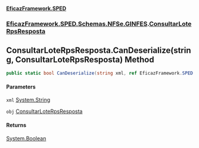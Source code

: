 #### [EficazFramework.SPED](EficazFrameworkSPED.md 'EficazFramework SPED')
### [EficazFramework.SPED.Schemas.NFSe.GINFES](EficazFramework.SPED.Schemas.NFSe.GINFES.md 'EficazFramework.SPED.Schemas.NFSe.GINFES').[ConsultarLoteRpsResposta](EficazFramework.SPED.Schemas.NFSe.GINFES/ConsultarLoteRpsResposta.md 'EficazFramework.SPED.Schemas.NFSe.GINFES.ConsultarLoteRpsResposta')

## ConsultarLoteRpsResposta.CanDeserialize(string, ConsultarLoteRpsResposta) Method

```csharp
public static bool CanDeserialize(string xml, ref EficazFramework.SPED.Schemas.NFSe.GINFES.ConsultarLoteRpsResposta obj);
```
#### Parameters

<a name='EficazFramework.SPED.Schemas.NFSe.GINFES.ConsultarLoteRpsResposta.CanDeserialize(string,EficazFramework.SPED.Schemas.NFSe.GINFES.ConsultarLoteRpsResposta).xml'></a>

`xml` [System.String](https://docs.microsoft.com/en-us/dotnet/api/System.String 'System.String')

<a name='EficazFramework.SPED.Schemas.NFSe.GINFES.ConsultarLoteRpsResposta.CanDeserialize(string,EficazFramework.SPED.Schemas.NFSe.GINFES.ConsultarLoteRpsResposta).obj'></a>

`obj` [ConsultarLoteRpsResposta](EficazFramework.SPED.Schemas.NFSe.GINFES/ConsultarLoteRpsResposta.md 'EficazFramework.SPED.Schemas.NFSe.GINFES.ConsultarLoteRpsResposta')

#### Returns
[System.Boolean](https://docs.microsoft.com/en-us/dotnet/api/System.Boolean 'System.Boolean')